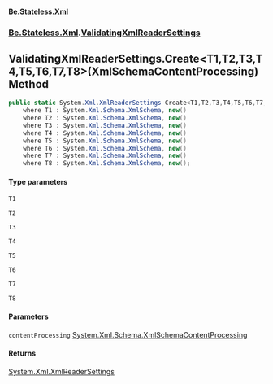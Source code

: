 #### [Be.Stateless.Xml](README.md 'README')
### [Be.Stateless.Xml](Be.Stateless.Xml.md 'Be.Stateless.Xml').[ValidatingXmlReaderSettings](ValidatingXmlReaderSettings.md 'Be.Stateless.Xml.ValidatingXmlReaderSettings')

## ValidatingXmlReaderSettings.Create<T1,T2,T3,T4,T5,T6,T7,T8>(XmlSchemaContentProcessing) Method

```csharp
public static System.Xml.XmlReaderSettings Create<T1,T2,T3,T4,T5,T6,T7,T8>(System.Xml.Schema.XmlSchemaContentProcessing contentProcessing=System.Xml.Schema.XmlSchemaContentProcessing.Strict)
    where T1 : System.Xml.Schema.XmlSchema, new()
    where T2 : System.Xml.Schema.XmlSchema, new()
    where T3 : System.Xml.Schema.XmlSchema, new()
    where T4 : System.Xml.Schema.XmlSchema, new()
    where T5 : System.Xml.Schema.XmlSchema, new()
    where T6 : System.Xml.Schema.XmlSchema, new()
    where T7 : System.Xml.Schema.XmlSchema, new()
    where T8 : System.Xml.Schema.XmlSchema, new();
```
#### Type parameters

<a name='Be.Stateless.Xml.ValidatingXmlReaderSettings.Create_T1,T2,T3,T4,T5,T6,T7,T8_(System.Xml.Schema.XmlSchemaContentProcessing).T1'></a>

`T1`

<a name='Be.Stateless.Xml.ValidatingXmlReaderSettings.Create_T1,T2,T3,T4,T5,T6,T7,T8_(System.Xml.Schema.XmlSchemaContentProcessing).T2'></a>

`T2`

<a name='Be.Stateless.Xml.ValidatingXmlReaderSettings.Create_T1,T2,T3,T4,T5,T6,T7,T8_(System.Xml.Schema.XmlSchemaContentProcessing).T3'></a>

`T3`

<a name='Be.Stateless.Xml.ValidatingXmlReaderSettings.Create_T1,T2,T3,T4,T5,T6,T7,T8_(System.Xml.Schema.XmlSchemaContentProcessing).T4'></a>

`T4`

<a name='Be.Stateless.Xml.ValidatingXmlReaderSettings.Create_T1,T2,T3,T4,T5,T6,T7,T8_(System.Xml.Schema.XmlSchemaContentProcessing).T5'></a>

`T5`

<a name='Be.Stateless.Xml.ValidatingXmlReaderSettings.Create_T1,T2,T3,T4,T5,T6,T7,T8_(System.Xml.Schema.XmlSchemaContentProcessing).T6'></a>

`T6`

<a name='Be.Stateless.Xml.ValidatingXmlReaderSettings.Create_T1,T2,T3,T4,T5,T6,T7,T8_(System.Xml.Schema.XmlSchemaContentProcessing).T7'></a>

`T7`

<a name='Be.Stateless.Xml.ValidatingXmlReaderSettings.Create_T1,T2,T3,T4,T5,T6,T7,T8_(System.Xml.Schema.XmlSchemaContentProcessing).T8'></a>

`T8`
#### Parameters

<a name='Be.Stateless.Xml.ValidatingXmlReaderSettings.Create_T1,T2,T3,T4,T5,T6,T7,T8_(System.Xml.Schema.XmlSchemaContentProcessing).contentProcessing'></a>

`contentProcessing` [System.Xml.Schema.XmlSchemaContentProcessing](https://docs.microsoft.com/en-us/dotnet/api/System.Xml.Schema.XmlSchemaContentProcessing 'System.Xml.Schema.XmlSchemaContentProcessing')

#### Returns
[System.Xml.XmlReaderSettings](https://docs.microsoft.com/en-us/dotnet/api/System.Xml.XmlReaderSettings 'System.Xml.XmlReaderSettings')